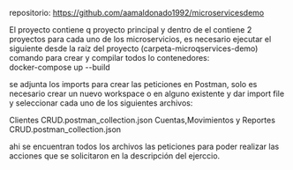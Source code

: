 repositorio:
 https://github.com/aamaldonado1992/microservicesdemo 

El proyecto contiene q proyecto principal y dentro de el contiene 2 proyectos para cada uno de los microservicios, es necesario ejecutar el siguiente desde la raíz del proyecto (carpeta-microqservices-demo) comando para crear y compilar todos lo contenedores:  
docker-compose up --build

se adjunta los imports para crear las peticiones en Postman, solo es necesario crear un nuevo workspace o en alguno existente y dar import file y seleccionar cada uno de los siguientes archivos:

Clientes CRUD.postman_collection.json
Cuentas,Movimientos y Reportes CRUD.postman_collection.json

ahi se encuentran todos los archivos las peticiones para poder realizar las acciones que se solicitaron en la descripción del ejerccio.
